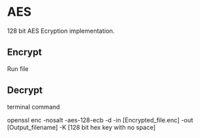 # AES
128 bit AES Ecryption implementation. 

## Encrypt
Run file

## Decrypt
terminal command

openssl enc -nosalt -aes-128-ecb -d -in [Encrypted_file.enc] -out [Output_filename] -K [128 bit hex key with no space]
